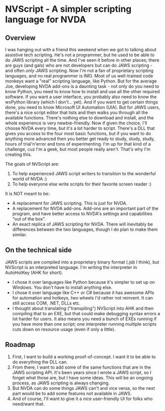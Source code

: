 # NVScript - A simpler scripting language for NVDA

## Overview

I was hanging out with a friend this weekend when we got to talking about assistive tech scripting.  He's not a programmer,
but he used to be able to do JAWS scripting all the time.  And I've seen it before in other places; there are guys (and gals)
who are not developers but can do JAWS scripting - and often *only* JAWS scripting.  Now I'm not a fan of proprietary scripting
languages, and no real programmer is IMO.  Most of us well-trained code monkeys want a "real" scripting language, like Python.
But for the average Joe, developing NVDA add-ons is a daunting task - not only do you need to know Python, you need to know how
to install and use all the other required software.  If you want a user interface, you probably also need to know the wxPython
library (which I don't... yet).  And if you want to get certain things done, you need to know Microsoft UI Automation (UIA).
But for JAWS users, there's a nice script editor that lists and then walks you through all the available functions.  There's
nothing else to download and install, and the whole experience is very newbie-friendly.  Now if given the choice, I'll choose
NVDA every time, but it's a lot harder to script.  There's a DLL that gives you access to the four most basic functions, but
if you want to do anything more advanced then you better get ready to study, study, study, hours of trial'n'error and tons of
experimenting.  I'm up for that kind of a challenge, cuz I'm a geek, but most people really aren't.  That's why I'm creating this.

The goals of NVScript are:
1. To help experienced JAWS script writers to transition to the wonderful world of NVDA :)
2. To help everyone else write scripts for their favorite screen reader :)

It is NOT meant to be:
* A replacement for JAWS scripting.  This is just for NVDA.
* A replacement for NVDA add-ons.  Add-ons are an important part of the program, and have better access to NVDA's settings and capabilities "out of the box".
* An exact replica of JAWS scripting for NVDA.  There will inevitably be differences between the two languages, though I do plan to make them similar.

## On the technical side

JAWS scripts are compiled into a proprietary binary format (.jsb I think), but NVScript is an interpreted language.  I'm writing the interpreter in AutoHotKey (AHK for short).
* I chose it over languages like Python because it's simpler to set up on Windows.  You don't have to install anything else.
* I chose it over language like C++ or C# because it has awesome APIs for automation and hotkeys, two wheels I'd rather not reinvent.  It can still access COM, .NET, DLLs etc.
* I thought about translating ("transpiling") NVScript into AHK and then compiling that to an EXE, but that could make debugging syntax errors a lot harder for users.  It also
means you need a bunch of EXEs running if you have more than one script; one interpreter running multiple scripts cuts down on resource usage (even if only a little).

## Roadmap

1. First, I want to build a working proof-of-concept. I want it to be able to do everything the DLL can.
2. From there, I want to add some of the same functions that are in the JAWS scripting API.  It's been years since I wrote a JAWS
script, so I forget what those are, but I have some ideas.  This will be an ongoing process, as JAWS scripting is always changing.
3. But NVDA can do some things JAWS can't and vice versa, so the next part would be to add some features not available in JAWS.
4. And of course, I'll want to give it a nice user-friendly UI for folks who need/want that.